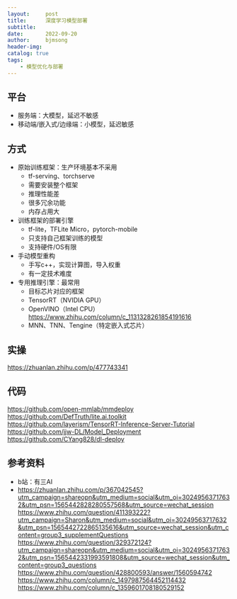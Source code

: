 ```yaml
---
layout:     post
title:      深度学习模型部署
subtitle:   
date:       2022-09-20
author:     bjmsong
header-img: 
catalog: true
tags:
    - 模型优化与部署
---
```

## 平台
- 服务端：大模型，延迟不敏感
- 移动端/嵌入式/边缘端：小模型，延迟敏感

## 方式
- 原始训练框架：生产环境基本不采用
    - tf-serving、torchserve
    - 需要安装整个框架
    - 推理性能差
    - 很多冗余功能
    - 内存占用大
- 训练框架的部署引擎
    - tf-lite，TFLite Micro，pytorch-mobile
    - 只支持自己框架训练的模型
    - 支持硬件/OS有限
- 手动模型重构
    - 手写c++，实现计算图，导入权重
    - 有一定技术难度
- 专用推理引擎：最常用
    - 目标芯片对应的框架
    - TensorRT（NVIDIA GPU）
    - OpenVINO（Intel CPU）
    https://www.zhihu.com/column/c_1131328261854191616
    - MNN、TNN、Tengine（特定嵌入式芯片）

## 实操
https://zhuanlan.zhihu.com/p/477743341

## 代码
https://github.com/open-mmlab/mmdeploy
https://github.com/DefTruth/lite.ai.toolkit
https://github.com/layerism/TensorRT-Inference-Server-Tutorial
https://github.com/jjw-DL/Model_Deployment
https://github.com/CYang828/dl-deploy


## 参考资料
- b站：有三AI
- https://zhuanlan.zhihu.com/p/367042545?utm_campaign=shareopn&utm_medium=social&utm_oi=30249563717632&utm_psn=1565442828280557568&utm_source=wechat_session
https://www.zhihu.com/question/411393222?utm_campaign=Sharon&utm_medium=social&utm_oi=30249563717632&utm_psn=1565442722865135616&utm_source=wechat_session&utm_content=group3_supplementQuestions
https://www.zhihu.com/question/329372124?utm_campaign=shareopn&utm_medium=social&utm_oi=30249563717632&utm_psn=1565442331993591808&utm_source=wechat_session&utm_content=group3_questions
https://www.zhihu.com/question/428800593/answer/1560594742
https://www.zhihu.com/column/c_1497987564452114432
https://www.zhihu.com/column/c_1359601708180529152
